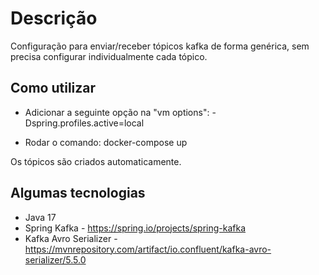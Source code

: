 # Descrição
Configuração para enviar/receber tópicos kafka de forma genérica, sem precisa configurar individualmente cada tópico.

## Como utilizar

* Adicionar a seguinte opção na "vm options": -Dspring.profiles.active=local

* Rodar o comando: docker-compose up

Os tópicos são criados automaticamente.

## Algumas tecnologias

* Java 17
* Spring Kafka - https://spring.io/projects/spring-kafka
* Kafka Avro Serializer - https://mvnrepository.com/artifact/io.confluent/kafka-avro-serializer/5.5.0

